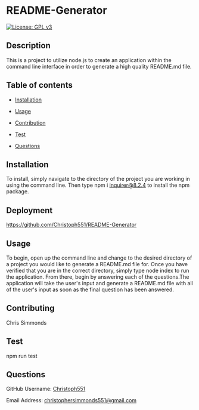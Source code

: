 # README-Generator
  [![License: GPL v3](https://img.shields.io/badge/License/GPLv3-blue.svg)](https://www.gnu.org/licenses/gpl-3.0)
## Description
This is a project to utilize node.js to create an application within the command line interface in order to generate a high quality README.md file.

## Table of contents

- [Installation](#Insallation)

- [Usage](#Usage)

- [Contribution](#Contributing)

- [Test](#Test)

- [Questions](#Questions)

## Installation
To install, simply navigate to the directory of the project you are working in using the command line. Then type npm i inquirer@8.2.4 to install the npm package.

## Deployment
https://github.com/Christoph551/README-Generator

## Usage
To begin, open up the command line and change to the desired directory of a project you would like to generate a README.md file for. Once you have verified that you are in the correct directory, simply type node index to run the application. From there, begin by answering each of the questions.The application will take the user's input and generate a README.md file with all of the user's input as soon as the final question has been answered.

## Contributing
Chris Simmonds

## Test
npm run test

## Questions

GitHub Username: [Christoph551](https://github.com/Christoph551)

Email Address: [christophersimmonds551@gmail.com](christophersimmonds551@gmail.com)